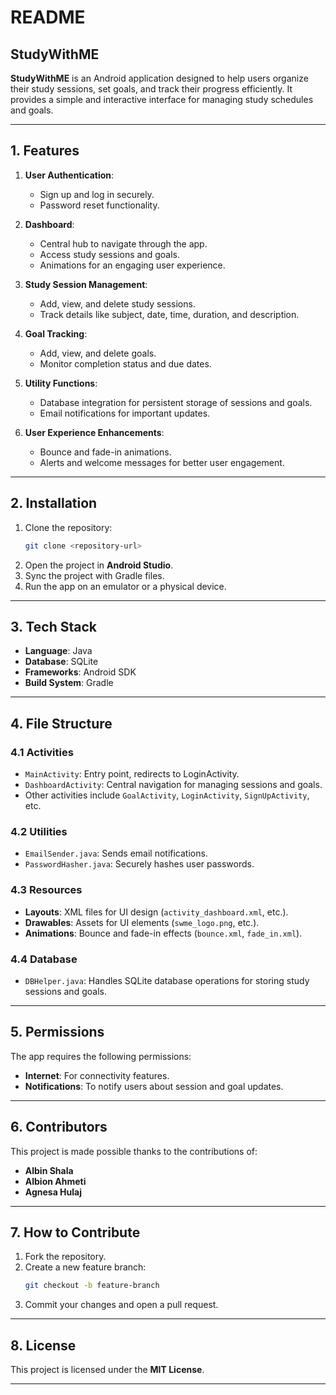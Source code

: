 
# **README**

## **StudyWithME**

**StudyWithME** is an Android application designed to help users organize their study sessions, set goals, and track their progress efficiently. It provides a simple and interactive interface for managing study schedules and goals.

---

## **1. Features**

1. **User Authentication**:
   - Sign up and log in securely.
   - Password reset functionality.

2. **Dashboard**:
   - Central hub to navigate through the app.
   - Access study sessions and goals.
   - Animations for an engaging user experience.

3. **Study Session Management**:
   - Add, view, and delete study sessions.
   - Track details like subject, date, time, duration, and description.

4. **Goal Tracking**:
   - Add, view, and delete goals.
   - Monitor completion status and due dates.

5. **Utility Functions**:
   - Database integration for persistent storage of sessions and goals.
   - Email notifications for important updates.

6. **User Experience Enhancements**:
   - Bounce and fade-in animations.
   - Alerts and welcome messages for better user engagement.

---

## **2. Installation**

1. Clone the repository:
   ```bash
   git clone <repository-url>
   ```
2. Open the project in **Android Studio**.
3. Sync the project with Gradle files.
4. Run the app on an emulator or a physical device.

---

## **3. Tech Stack**

- **Language**: Java
- **Database**: SQLite
- **Frameworks**: Android SDK
- **Build System**: Gradle

---

## **4. File Structure**

### **4.1 Activities**
- `MainActivity`: Entry point, redirects to LoginActivity.
- `DashboardActivity`: Central navigation for managing sessions and goals.
- Other activities include `GoalActivity`, `LoginActivity`, `SignUpActivity`, etc.

### **4.2 Utilities**
- `EmailSender.java`: Sends email notifications.
- `PasswordHasher.java`: Securely hashes user passwords.

### **4.3 Resources**
- **Layouts**: XML files for UI design (`activity_dashboard.xml`, etc.).
- **Drawables**: Assets for UI elements (`swme_logo.png`, etc.).
- **Animations**: Bounce and fade-in effects (`bounce.xml`, `fade_in.xml`).

### **4.4 Database**
- `DBHelper.java`: Handles SQLite database operations for storing study sessions and goals.

---

## **5. Permissions**

The app requires the following permissions:
- **Internet**: For connectivity features.
- **Notifications**: To notify users about session and goal updates.

---

## **6. Contributors**

This project is made possible thanks to the contributions of:
- **Albin Shala**
- **Albion Ahmeti**
- **Agnesa Hulaj**

---

## **7. How to Contribute**

1. Fork the repository.
2. Create a new feature branch:
   ```bash
   git checkout -b feature-branch
   ```
3. Commit your changes and open a pull request.

---

## **8. License**

This project is licensed under the **MIT License**.

---

